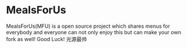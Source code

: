 # MealsForUs
MealsForUs(MFU) is a open source project which shares menus for everybody and everyone can not only enjoy this but can make your own fork as well! Good Luck!
光源最帅
